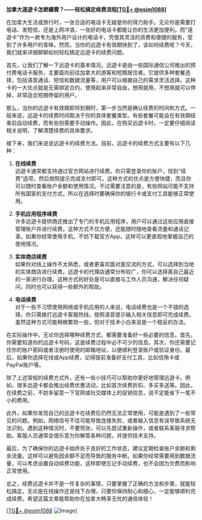 **加拿大遠遊卡怎麽續費？——轻松搞定续费流程[[TG💪+ @esim1088](https://t.me/s/esim1088)]**

在加拿大生活或旅行时，一张合适的电话卡无疑是你的得力助手。无论你是需要打电话、发短信，还是上网冲浪，一张好的电话卡都能让你的生活更加便利。而“遠遊卡”作为一款专为海外用户设计的电话卡，凭借其灵活的资费和便捷的服务，受到了许多用户的青睐。然而，当你的远遊卡有效期快到了，该如何续费呢？今天，我们就来详细聊聊如何轻松搞定远遊卡的续费问题。

首先，让我们了解一下远遊卡的基本情况。远遊卡是由一些国际通信公司推出的预付费电话卡服务，主要面向前往加拿大的游客和短期居住者。它提供多种套餐选择，包括语音通话、短信和数据流量等，用户可以根据自己的需求灵活选择。这种卡的一大优点就是无需绑定合约，使用起来非常自由，想用就用，不想用就可以停掉，非常适合短期停留的用户。

那么，当你的远遊卡有效期即将到期时，第一步当然是确认续费的时间和方式。一般来说，远遊卡的续费时间取决于你的具体套餐类型。有些套餐可能会在有效期结束前自动续费，而有些则需要手动操作。因此，在购买远遊卡时，一定要仔细阅读相关说明，了解清楚续费的具体要求。

接下来，我们来说说远遊卡的续费方法。目前，远遊卡的续费方式主要有以下几种：

1. **在线续费**  
   远遊卡通常都支持通过官方网站进行续费。你只需登录你的账户，找到“续费”选项，然后按照提示完成支付即可。这种方式的优点是方便快捷，而且你可以随时查看账户余额和使用情况。不过需要注意的是，有些网站可能不支持所有国家的支付方式，所以在选择时要确保你的银行卡或支付工具能够正常使用。

2. **手机应用程序续费**  
   许多远遊卡提供商还推出了专门的手机应用程序，用户可以通过这些应用直接管理账户并进行续费。这种方式不仅方便，还能随时随地查看流量和通话记录。如果你经常使用手机，不妨下载官方App，这样可以更直观地掌握自己的使用情况。

3. **实体商店续费**  
   如果你对线上操作不太熟悉，或者更喜欢面对面交流的方式，可以选择到当地的实体商店进行续费。远遊卡的代理店通常分布较广，你可以选择离自己最近的一家进行办理。这种方式的好处是可以直接与工作人员沟通，解决任何疑问，同时也可以获得一些额外的帮助。

4. **电话续费**  
   对于一些不习惯使用网络或手机应用的人来说，电话续费也是一个不错的选择。你只需拨打远遊卡客服热线，按照语音提示输入相关信息即可完成续费。虽然这种方式可能稍微繁琐一些，但对于技术小白来说是一个稳妥的办法。

在实际操作中，无论你选择哪种续费方式，都需要准备好一些必要的信息。首先，你需要知道你的远遊卡号码，这是续费过程中必不可少的信息。其次，你还需要记住你的账户密码或者注册时使用的邮箱地址，以便顺利登录账户或验证身份。最后，如果你选择在线或App续费，记得提前准备好支付工具，比如信用卡或PayPal账户等。

除了上述常规的续费方式外，还有一些小技巧可以帮助你更好地管理远遊卡。例如，很多远遊卡都会推出续费优惠活动，比如首次续费折扣、多买多送等。因此，在续费之前，不妨多留意一下官网或社交媒体上的促销信息，说不定能省下一笔不小的费用。

此外，如果你发现自己的远遊卡在续费后仍然无法正常使用，可能是遇到了一些常见的问题。例如，网络信号不佳可能导致连接失败，或者输入信息有误导致系统无法识别。遇到这种情况时，不要慌张，可以先尝试重新操作，或者联系客服寻求帮助。客服人员通常会很乐意为你解答各种问题，并提供技术支持。

最后，为了确保你的远遊卡始终处于良好的工作状态，建议定期检查账户余额和剩余流量。这样可以避免因余额不足而导致的服务中断。如果你经常需要用到数据流量，可以考虑设置自动续费功能，这样即使忘记手动续费，也不会因为欠费而影响正常使用。

总之，续费远遊卡并不是一件复杂的事情，只要掌握了正确的方法和步骤，就能轻松搞定。无论是在线操作还是线下办理，只要你保持耐心和细心，一定能够顺利完成续费。希望这篇文章能帮助你在加拿大畅享无忧的通信体验！

[[TG💪+ @esim1088](https://t.me/s/esim1088) ![Image](https://i.postimg.cc/4NQfJmqS/Snipaste-2025-05-13-00-14-12.png)]